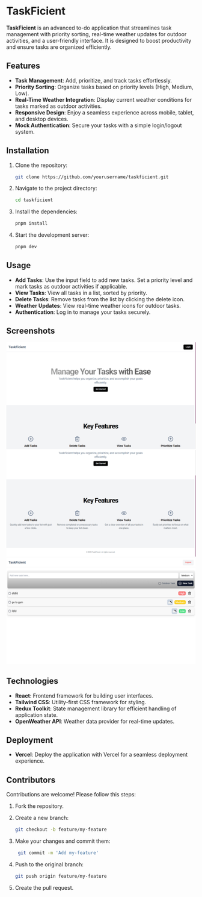 # TaskFicient

**TaskFicient** is an advanced to-do application that streamlines task management with priority sorting, real-time weather updates for outdoor activities, and a user-friendly interface. It is designed to boost productivity and ensure tasks are organized efficiently.

## Features

- **Task Management**: Add, prioritize, and track tasks effortlessly.
- **Priority Sorting**: Organize tasks based on priority levels (High, Medium, Low).
- **Real-Time Weather Integration**: Display current weather conditions for tasks marked as outdoor activities.
- **Responsive Design**: Enjoy a seamless experience across mobile, tablet, and desktop devices.
- **Mock Authentication**: Secure your tasks with a simple login/logout system.

## Installation

1. Clone the repository:

   ```bash
   git clone https://github.com/yourusername/taskficient.git

   ```

2. Navigate to the project directory:
   ```bash
   cd taskficient
   ```
3. Install the dependencies:
   ```bash
   pnpm install
   ```
4. Start the development server:
   ```bash
   pnpm dev
   ```

## Usage

- **Add Tasks**: Use the input field to add new tasks. Set a priority level and mark tasks as outdoor activities if applicable.
- **View Tasks**: View all tasks in a list, sorted by priority.
- **Delete Tasks**: Remove tasks from the list by clicking the delete icon.
- **Weather Updates**: View real-time weather icons for outdoor tasks.
- **Authentication**: Log in to manage your tasks securely.

## Screenshots

![TaskFicient](public/Desktop-1.png)
![TaskFicient](public/Desktop-2.png)
![TaskFicient](public/Desktop-3.png)

<!-- ![TaskFicient](public/Mobile-1.png)
![TaskFicient](public/Mobile-3.jpeg)
![TaskFicient](public/Mobile-2.jpeg) -->

## Technologies

- **React**: Frontend framework for building user interfaces.
- **Tailwind CSS**: Utility-first CSS framework for styling.
- **Redux Toolkit**: State management library for efficient handling of application state.
- **OpenWeather API**: Weather data provider for real-time updates.

## Deployment

- **Vercel**: Deploy the application with Vercel for a seamless deployment experience.

## Contributors

Contributions are welcome! Please follow this steps:

1. Fork the repository.

2. Create a new branch:

   ```bash
   git checkout -b feature/my-feature
   ```

3. Make your changes and commit them:

   ```bash
    git commit -m 'Add my-feature'
   ```

4. Push to the original branch:

   ```bash
   git push origin feature/my-feature
   ```

5. Create the pull request.
